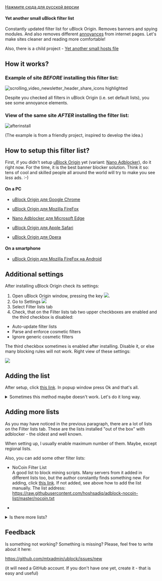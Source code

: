 [Нажмите сюда для русской версии](README.md)

#### Yet another small uBlock filter list

Constantly updated filter list for uBlock Origin. Removes banners and spying modules. And also removes different [annoyances](docs/policy_en.md) from internet pages. Let's make sites cleaner and reading more comfortable!

Also, there is a child project - [Yet another small hosts file](docs/hosts_file_en.md) 

## How it works?

### Example of site *BEFORE* installing this filter list:

![scrolling_video_newsletter_header_share_icons highlighted](https://user-images.githubusercontent.com/22258847/51348578-16f08980-1a71-11e9-80b8-0f2ad5379bcd.png)

Despite you checked all filters in uBlock Origin (i.e. set default lists), you see some annoyance elements. 

### View of the same site *AFTER* installing the filter list:

![afterinstall](https://user-images.githubusercontent.com/22258847/51348138-e8be7a00-1a6f-11e9-9b0c-5fac61a83f8f.png)

(The example is from a friendly project, inspired to develop the idea.)

## How to setup this filter list?

First, if you didn't setup [uBlock Origin](https://github.com/gorhill/uBlock) yet (variant: [Nano Adblocker](https://github.com/NanoAdblocker/NanoCore)), do it right now. For the time, it is the best banner blocker solution. Think it so: tens of cool and skilled people all around the world will try to make you see *less* ads. :-)

#### On a PC

- [uBlock Origin для Google Chrome](https://chrome.google.com/webstore/detail/ublock-origin/cjpalhdlnbpafiamejdnhcphjbkeiagm)

- [uBlock Origin для Mozilla FireFox](https://addons.mozilla.org/en-US/firefox/addon/ublock-origin/)

- [Nano Adblocker для Microsoft Edge](https://www.microsoft.com/en-us/p/nano-adblocker/9nsxdx2tdb3v/)

- [uBlock Origin для Apple Safari](https://github.com/el1t/uBlock-Safari#installation)

- [uBlock Origin для Opera](https://addons.opera.com/extensions/details/ublock/)

#### On a smartphone

- [uBlock Origin для Mozilla FireFox на Android](https://addons.mozilla.org/EN-US/android/addon/ublock-origin/) 


## Additional settings

After installing uBlock Origin check its settings:

1. Open uBlock Origin window, pressing the key ![](https://user-images.githubusercontent.com/22258847/39936895-7ca7a8fc-553d-11e8-9496-45a96b623614.png).
2. Go to Settings ![](https://user-images.githubusercontent.com/22258847/39938114-5dc5cf00-5541-11e8-996d-5d583611f76f.png)
3. Select Filter lists tab
4. Check, that on the Filter lists tab two upper checkboxes are enabled and the third checkbox is disabled:
- Auto-update filter lists 
- Parse and enforce cosmetic filters
- Ignore generic cosmetic filters

The third checkbox sometimes is enabled after installing. Disable it, or else many blocking rules will not work. Right view of these settings:

![](https://raw.githubusercontent.com/mtxadmin/ublock/master/docs/images/ublock_settings_general_en.png)


## Adding the list

After setup, click [this link](https://subscribe.adblockplus.org/?location=https://raw.githubusercontent.com/mtxadmin/ublock/master/it). In popup window press Ok and that's all.

<details>
    <summary>
    Sometimes this method maybe doesn't work. Let's do it long way.
    </summary>
  
1. Open uBlock Origin's window, pressing its button ![](https://user-images.githubusercontent.com/22258847/39936895-7ca7a8fc-553d-11e8-9496-45a96b623614.png).

2. Go to settings ![](https://user-images.githubusercontent.com/22258847/39938114-5dc5cf00-5541-11e8-996d-5d583611f76f.png)

3. Choose Lists tab

![](https://user-images.githubusercontent.com/22258847/39937403-1da7b8b8-553f-11e8-865a-73a3f2fa4bb8.PNG). 

4. Scroll to bottom and add the address:

> ```

``https://raw.githubusercontent.com/mtxadmin/ublock/master/it``

> ```

5. Press Apply button. 


I noticed the list sometimes cannot be added from the first try. Yes, it's happens, I don't know why. Please try again. Or you can add zero to the address:

> ```

``https://raw.githubusercontent.com/mtxadmin/ublock/master/it0``

> ```

After successful installing you will see "Yet another small uBlock filter list" label. It means you did it.

The author of [the friendly project](https://github.com/yourduskquibbles/webannoyances/) made a small demonstration of adding list. The process looks like that (with different address, of course):

![](https://user-images.githubusercontent.com/22258847/39935902-25add6be-553a-11e8-82b0-badc73f44ed3.gif)
</details>


## Adding more lists

As you may have noticed in the previous paragraph, there are a lot of lists on the Filter lists tab. These are the lists installed "out of the box" with adblocker - the oldest and well known.

When setting up, I usually enable maximum number of them. Maybe, except regional lists.

Also, you can add some other filter lists:

- NoCoin Filter List<br>
A good list to block mining scripts. Many servers from it added in different lists too, but the author constantly finds something new. For adding, click [this link](https://raw.githubusercontent.com/hoshsadiq/adblock-nocoin-list/master/nocoin.txt). If not added, see above how to add the list manually. The list address:
https://raw.githubusercontent.com/hoshsadiq/adblock-nocoin-list/master/nocoin.txt

- 

<details>
    <summary>
        Is there more lists?
    </summary>
    See additional lists on https://filterlists.com . But many of them, unfortunately, were abandoned long time ago - see the last change dates.
</details>


## Feedback

Is something not working? Something is missing? Please, feel free to write about it here:

https://github.com/mtxadmin/ublock/issues/new

(it will need a GitHub account. If you don't have one yet, create it - that is easy and useful)
